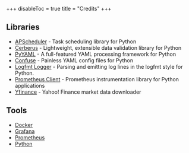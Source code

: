 +++
disableToc = true
title = "Credits"
+++

## Libraries

* [APScheduler](https://github.com/agronholm/apscheduler) - Task scheduling library for Python 
* [Cerberus](https://github.com/pyeve/cerberus) - Lightweight, extensible data validation library for Python 
* [PyYAML](https://github.com/yaml/pyyaml) - A full-featured YAML processing framework for Python
* [Confuse](https://github.com/beetbox/confuse) - Painless YAML config files for Python 
* [Logfmt Logger](https://github.com/wlonk/logfmt-python) - Parsing and emitting log lines in the logfmt style for Python. 
* [Prometheus Client](https://github.com/prometheus/client_python) - Prometheus instrumentation library for Python applications 
* [Yfinance](https://github.com/ranaroussi/yfinance) - Yahoo! Finance market data downloader

## Tools 

* [Docker](https://www.docker.com/)
* [Grafana](https://grafana.com/grafana/)
* [Prometheus](https://prometheus.io/)
* [Python](https://www.python.org/)
